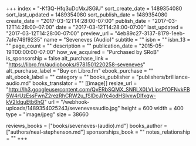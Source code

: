 +++
index = "-Kf3Q-Hfq3uDcMxJSGiU"
sort_create_date = 1489354080
sort_last_updated = 1489354080
sort_publish_date = 1489354080
create_date = "2017-03-12T14:28:00-07:00"
publish_date = "2017-03-12T14:28:00-07:00"
date = "2017-03-12T14:28:00-07:00"
last_updated = "2017-03-12T14:28:00-07:00"
preview_url = "4eb89c27-3137-8179-1eeb-7afe749f9235"
name = "Seveneves (Audio)"
subtitle = ""
isbn = ""
isbn_13 = ""
page_count = ""
description = ""
publication_date = "2015-05-19T00:00:00-07:00"
how_we_acquired = "Purchased by SRoB"
is_sponsorship = false
alt_purchase_link = "https://libro.fm/audiobooks/9781501220258-seveneves"
alt_purchase_label = "Buy on Libro.fm"
ebook_purchase = ""
alt_ebook_label = ""
category = ""
books_publisher = "publishers/brilliance-audio.md"
books_translator = ""
[[image]]
resize_url = "http://lh3.googleusercontent.com/QvERbSQMX_SNRLX0LVLipsPfOFNvkFB5W4rUzEssFwnZ2rezRhCRW2u_fSlDcJjYc4odHSlvxwDlfxqw-kV2ldquEtb6hQ"
url = "/webhook-uploads/1489354025243/sevenevesaudio.jpg"
height = 600
width = 400
type = "image/jpeg"
size = 38660

reviews_books = ["books/seveneves-(audio).md"]
books_author = ["authors/neal-stephenson.md"]
sponsorships_book = ""
notes_relationship = ""
+++
